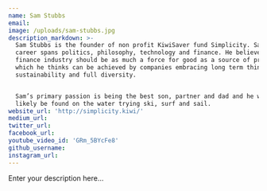 ```yaml
---
name: Sam Stubbs
email:
image: /uploads/sam-stubbs.jpg
description_markdown: >-
  Sam Stubbs is the founder of non profit KiwiSaver fund Simplicity. Sam’s
  career spans politics, philosophy, technology and finance. He believes the
  finance industry should be as much a force for good as a source of profit
  which he thinks can be achieved by companies embracing long term thinking,
  sustainability and full diversity.


  Sam’s primary passion is being the best son, partner and dad and he will most
  likely be found on the water trying ski, surf and sail.
website_url: 'http://simplicity.kiwi/'
medium_url:
twitter_url:
facebook_url:
youtube_video_id: 'GRm_5BYcFe8'
github_username:
instagram_url:
---
```


Enter your description here...
